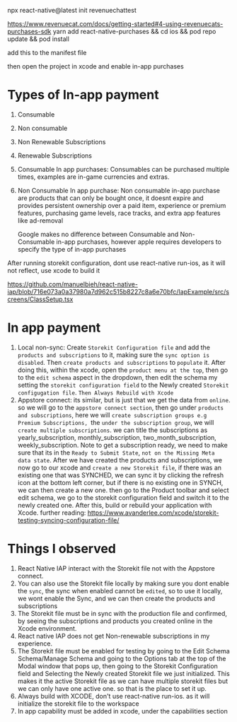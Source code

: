npx react-native@latest init revenuechattest

https://www.revenuecat.com/docs/getting-started#4-using-revenuecats-purchases-sdk
yarn add react-native-purchases && cd ios && pod repo update && pod install

add this <uses-permission android:name="com.android.vending.BILLING" /> to the manifest file

then open the project in xcode and enable in-app purchases

# Types of In-app payment

1. Consumable
2. Non consumable
3. Non Renewable Subscriptions
4. Renewable Subscriptions
5. Consumable In app purchases: Consumables can be purchased multiple times, examples are in-game currencies and extras.
6. Non Consumable In app purchase: Non consumable in-app purchase are products that can only be bought once, it doesnt expire and provides persistent ownership over a paid item, experience or premium features, purchasing game levels, race tracks, and extra app features like ad-removal

   Google makes no difference between Consumable and Non-Consumable in-app purchases, however apple requires developers to specify the type of in-app purchases

After running storekit configuration, dont use react-native run-ios, as it will not reflect, use xcode to build it

https://github.com/manuelbieh/react-native-iap/blob/716e073a0a37980a7d962c515b8227c8a6e70bfc/IapExample/src/screens/ClassSetup.tsx

# In app payment

1. Local non-sync: Create `Storekit Configuration file` and add the `products and subscriptions` to it, making sure the `sync option is disabled`. Then `create products and subscriptions` to `populate` it. After doing this, within the xcode, open the `product menu at the top`, then go to the `edit schema` aspect in the dropdown, then edit the schema my setting the `storekit configuration field` to the Newly created `Storekit configugation file`. `Then Always Rebuild with Xcode`
2. Appstore connect: its similar, but is just that we get the data from `online`. so we will go to the `appstore connect section`, then go under `products and subscriptions`, here we will `create subscription groups e.g Premium Subscriptions, `the `under the subscription group`, we will `create multiple subscriptions`. we can title the subscriptions as yearly_subscription, monthly_subscription, two_month_subscription, weekly_subscription. Note to get a subscription ready, we need to make sure that its in the `Ready to Submit State`, `not on the Missing Meta data state`. After we have created the products and subscriptions, we now go to our xcode and `create a new Storekit file`, if there was an existing one that was SYNCHED, we can sync it by clicking the refresh icon at the bottom left corner, but if there is no existing one in SYNCH, we can then create a new one. then go to the Product toolbar and select edit schema, we go to the storekit configuration field and switch it to the newly created one. After this, build or rebuild your application with Xcode. further reading: https://www.avanderlee.com/xcode/storekit-testing-syncing-configuration-file/

# Things I observed

1. React Native IAP interact with the Storekit file not with the Appstore connect.
2. You can also use the Storekit file locally by making sure you dont enable the `sync`, the sync when enabled cannot be `edited`, so to use it locally, we wont enable the Sync, and we can then create the products and subscriptions
3. The Storekit file must be in sync with the production file and confirmed, by seeing the subscriptions and products you created online in the Xcode environment.
4. React native IAP does not get Non-renewable subscriptions in my experience.
5. The Storekit file must be enabled for testing by going to the Edit Schema Schema/Manage Schema and going to the Options tab at the top of the Modal window that pops up, then going to the Storekit Configuration field and Selecting the Newly created Storekit file we just initialized. This makes it the active Storekit file as we can have multiple storekit files but we can only have one active one. so that is the place to set it up.
6. Always build with XCODE, don't use react-native run-ios. as it will initialize the storekit file to the workspace
7. In app capability must be added in xcode, under the capabilities section
